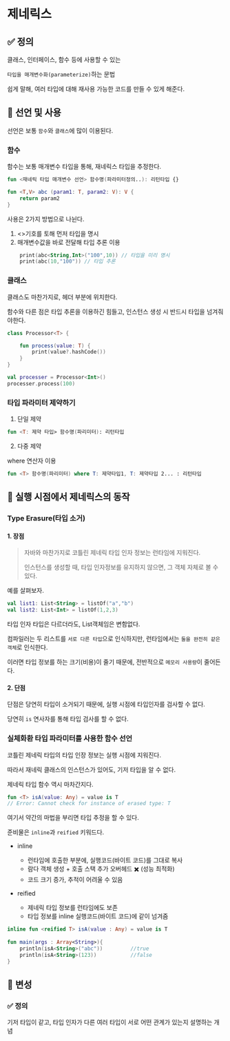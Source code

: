 # 제네릭스

## ✅ 정의
클래스, 인터페이스, 함수 등에 사용할 수 있는 

`타입을 매개변수화(parameterize)`하는 문법

쉽게 말해, 여러 타입에 대해 재사용 가능한 코드를 만들 수 있게 해준다.

## 🌟 선언 및 사용

선언은 보통 `함수`와 `클래스`에 많이 이용된다.

### 함수

함수는 보통 매개변수 타입을 통해, 재네릭스 타입을 추정한다.

```kotlin
fun <재네릭 타입 매개변수 선언> 함수명(파라미터정의..): 리턴타입 {}
```

```kotlin
fun <T,V> abc (param1: T, param2: V): V {
    return param2
}
```
사용은 2가지 방법으로 나뉜다.

1. <>기호를 토해 먼저 타입을 명시
2. 매개변수값을 바로 전달해 타입 추론 이용

```kotlin
    print(abc<String,Int>("100",10)) // 타입을 미리 명시
    print(abc(10,"100")) // 타입 추론
```
### 클래스

클래스도 마찬가지로, 헤더 부분에 위치한다.

함수와 다른 점은 타입 추론을 이용하긴 힘들고,  인스턴스 생성 시 반드시 타입을 넘겨줘야한다.

```kotlin
class Processor<T> {

    fun process(value: T) {
        print(value?.hashCode())
    }
}

val processer = Processor<Int>()
processer.process(100)
```

### 타입 파라미터 제약하기

1. 단일 제약
```kotlin
fun <T: 제약 타입> 함수명(파리미터): 리턴타입
```

2. 다중 제약

where 연산자 이용
```kotlin
fun <T> 함수명(파리미터) where T: 제약타입1, T: 제약타입 2... : 리턴타입
```

## 🔨 실행 시점에서 제네릭스의 동작

### Type Erasure(타입 소거)

#### 1. 장점

> 자바와 마찬가지로 코틀린 제네릭 타입 인자 정보는 런타임에 지워진다.
> 
> 인스턴스를 생성할 때, 타입 인자정보를 유지하지 않으면, 그 객체 자체로 볼 수 있다.

예를 살펴보자.

```kotlin
val list1: List<String> = listOf("a","b")
val list2: List<Int> = listOf(1,2,3)
```
타입 인자 타입은 다르더라도, List객체임은 변함없다.

컴파일러는 두 리스트를 `서로 다른 타입`으로 인식하지만, 런타임에서는 `둘을 완전히 같은 객체`로 인식한다.

이러면 타입 정보를 하는 크기(비용)이 줄기 때문에, 전반적으로 `메모리 사용량`이 줄어든다.

#### 2. 단점

단점은 당연히 타입이 소거되기 때문에, 실행 시점에 타입인자를 검사할 수 없다.

당연히 `is` 연사자를 통해 타입 검사를 할 수 없다.

### 실체화환 타입 파라미터를 사용한 함수 선언

코틀린 제네릭 타입의 타입 인장 정보는 실행 시점에 지워진다.

따라서 재네릭 클래스의 인스턴스가 있어도, 기저 타입을 알 수 없다.

제네릭 타입 함수 역시 마차간지다.

```kotlin
fun <T> isA(value: Any) = value is T 
// Error: Cannot check for instance of erased type: T
```

여기서 약간의 마법을 부리면 타입 추정을 할 수 있다.

준비물은 `inline`과 `reified` 키워드다.

- inline
  - 런타임에 호출한 부분에, 실행코드(바이트 코드)를 그대로 복사
  - 람다 객체 생성 + 호출 스택 추가 오버헤드 ✖️ (성능 최적화)
  - 코드 크기 증가, 추적이 어려울 수 있음

- reified
    - 제네릭 타입 정보를 런타임에도 보존
    - 타입 정보를 inline 실행코드(바이트 코드)에 같이 넘겨줌

```kotlin
inline fun <reified T> isA(value : Any) = value is T
  
fun main(args : Array<String>){
    println(isA<String>("abc")) 		//true
    println(isA<String>(123))			//false
}
```

## 🟰 변성

### ✅ 정의

기저 타입이 같고, 타입 인자가 다른 여러 타입이 서로 어떤 관계가 있는지 설명하는 개념


